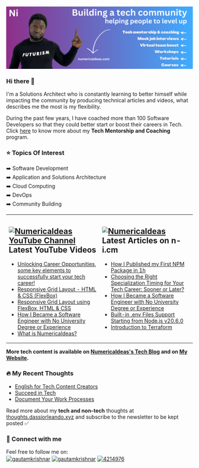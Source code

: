 <a href="https://numericaideas.com" target="blank"><img align="center" src="my-github-banner.png" alt="dassiorleando" /></a>

### Hi there 👋
I'm a Solutions Architect who is constantly learning to better himself while impacting the community by producing technical articles and videos, what describes me the most is my flexibility.

During the past few years, I have coached more than 100 Software Developers so that they could better start or boost their careers in Tech. Click [here](https://numericaideas.com/services/tech-mentorship/) to know more about my **Tech Mentorship and Coaching** program.

### ⭐ Topics Of Interest
➡️ Software Development <br/>
➡️ Application and Solutions Architecture <br/>
➡️ Cloud Computing <br/>
➡️ DevOps <br/>
➡️ Community Building <br/>

<!--
**dassiorleando/dassiorleando** is a ✨ _special_ ✨ repository because its `README.md` (this file) appears on your GitHub profile.

Here are some ideas to get you started:

- 🔭 I’m currently working on ...
- 🌱 I’m currently learning ...
- 👯 I’m looking to collaborate on ...
- 🤔 I’m looking for help with ...
- 💬 Ask me about ...
- 📫 How to reach me: ...
- 😄 Pronouns: ...
- ⚡ Fun fact: ...
-->

<table><tr><td valign="top" width="50%">

## <a href="https://www.youtube.com/@numericaideas"><img src="https://cdn.worldvectorlogo.com/logos/youtube-icon.svg" title="NumericaIdeas YouTube Channel" alt="NumericaIdeas YouTube Channel" width="30"/> </a>   Latest YouTube Videos      
 
<!-- YOUTUBE-VIDEOS-LIST:START -->
- [Unlocking Career Opportunities, some key elements to successfully start your tech career!](https://www.youtube.com/watch?v=bcY7Qth-s9w)
- [Responsive Grid Layout - HTML &amp; CSS &lpar;FlexBox&rpar;](https://www.youtube.com/watch?v=ocGuOcyi0eg)
- [Responsive Grid Layout using FlexBox, HTML &amp; CSS](https://www.youtube.com/watch?v=IfFZK8nc-0c)
- [How I Became a Software Engineer with No University Degree or Experience](https://www.youtube.com/watch?v=UVF_31PmeEQ)
- [What is NumericaIdeas?](https://www.youtube.com/watch?v=6bdCyAZCUTg)
<!-- YOUTUBE-VIDEOS-LIST:END -->
 
</td><td valign="top" width="50%">

## <a href="https://numericaideas.com/blog/author/dassiorleando"><img src="https://avatars.githubusercontent.com/u/84835921?s=48&v=4" title="NumericaIdeas" alt="NumericaIdeas" width="25"/></a>   Latest Articles on n-i.cm     
<!-- TECH-POSTS-LIST:START -->
- [How I Published my First NPM Package in 1h](https://numericaideas.com/blog/how-i-published-my-first-npm-package-in-1h/)
- [Choosing the Right Specialization Timing for Your Tech Career: Sooner or Later?](https://numericaideas.com/blog/career-specialization-timing/)
- [How I Became a Software Engineer with No University Degree or Experience](https://numericaideas.com/blog/software-engineer-no-university-degree-or-experience/)
- [Built-in .env Files Support Starting from Node.js v20.6.0](https://numericaideas.com/blog/nodejs-env-files-support/)
- [Introduction to Terraform](https://numericaideas.com/blog/introduction-to-terraform/)
<!-- TECH-POSTS-LIST:END -->

</td></tr></table>

**More tech content is available on [NumericaIdeas's Tech Blog](https://numericaideas.com/blog) and on [My Website](https://dassiorleando.xyz/).**

### 🔥 My Recent Thoughts
<!-- MY-THOUGHTS-LIST:START -->
- [English for Tech Content Creators](https://thoughts.dassiorleando.xyz/english-tech-content-creators/)
- [Succeed in Tech](https://thoughts.dassiorleando.xyz/succeed-in-tech/)
- [Document Your Work Processes](https://thoughts.dassiorleando.xyz/document-your-work-processes/)
<!-- MY-THOUGHTS-LIST:END -->

Read more about my **tech and non-tech** thoughts at [thoughts.dassiorleando.xyz](https://thoughts.dassiorleando.xyz) and subscribe to the newsletter to be kept posted ✅

### 👥 Connect with me
Feel free to follow me on: <br/>
<a href="https://twitter.com/dassiorleando" target="blank"><img align="center" src="https://raw.githubusercontent.com/rahuldkjain/github-profile-readme-generator/master/src/images/icons/Social/twitter.svg" alt="gautamkrishnar" height="30" width="40" /></a>
<a href="https://www.linkedin.com/in/dassi-orleando-257b04ab" target="blank"><img align="center" src="https://raw.githubusercontent.com/rahuldkjain/github-profile-readme-generator/master/src/images/icons/Social/linked-in-alt.svg" alt="gautamkrishnar" height="30" width="40" /></a>
<a href="https://stackoverflow.com/users/4004167" target="blank"><img align="center" src="https://raw.githubusercontent.com/rahuldkjain/github-profile-readme-generator/master/src/images/icons/Social/stack-overflow.svg" alt="4214976" height="30" width="40" /></a>
